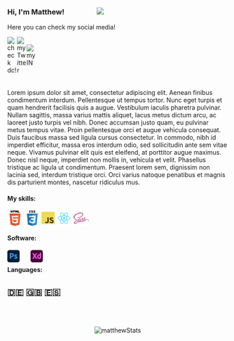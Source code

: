 <h3>Hi, I'm Matthew! <img align="right" src="https://media2.giphy.com/media/NKEt9elQ5cR68/giphy.gif?cid=ecf05e47iqahddnh6htrd83b2hd7wqpe7bwvmgpgqplhhfst&rid=giphy.gif&ct=g" width="300" > </h3>

<p> Here you can check my social media! </p>
<div style="display:flex; align-items:center;">
<a href="https://discord.gg/">
  <img align="left" alt="check dc!" width="22px" src="https://raw.githubusercontent.com/peterthehan/peterthehan/master/assets/discord.svg" />
</a>
<a href="https://twitter.com/">
  <img align="left" alt="my Twitter" width="22px" src="https://raw.githubusercontent.com/peterthehan/peterthehan/master/assets/twitter.svg" />
</a>
<a href="https://www.linkedin.com/">
  <img align="left" alt="my IN" width="22px" src="https://raw.githubusercontent.com/peterthehan/peterthehan/master/assets/linkedin.svg" />
</a>

</div>
</br>
</br>
Lorem ipsum dolor sit amet, consectetur adipiscing elit. Aenean finibus condimentum interdum. Pellentesque ut tempus tortor. Nunc eget turpis et quam hendrerit facilisis quis a augue. Vestibulum iaculis pharetra pulvinar. Nullam sagittis, massa varius mattis aliquet, lacus metus dictum arcu, ac laoreet justo turpis vel nibh. Donec accumsan justo quam, eu pulvinar metus tempus vitae. Proin pellentesque orci et augue vehicula consequat. Duis faucibus massa sed ligula cursus consectetur. In commodo, nibh id imperdiet efficitur, massa eros interdum odio, sed sollicitudin ante sem vitae neque. Vivamus pulvinar elit quis est eleifend, at porttitor augue maximus. Donec nisl neque, imperdiet non mollis in, vehicula et velit. Phasellus tristique ac ligula ut condimentum. Praesent lorem sem, dignissim non lacinia sed, interdum tristique orci. Orci varius natoque penatibus et magnis dis parturient montes, nascetur ridiculus mus. 
<h4> My skills: </h4>
<div>
<img align="center" src="https://raw.githubusercontent.com/github/explore/80688e429a7d4ef2fca1e82350fe8e3517d3494d/topics/html/html.png"  width="35" height="35">
<img align="center" src="https://raw.githubusercontent.com/github/explore/80688e429a7d4ef2fca1e82350fe8e3517d3494d/topics/css/css.png"   width="35" height="35">
<img align="center" src="https://raw.githubusercontent.com/github/explore/80688e429a7d4ef2fca1e82350fe8e3517d3494d/topics/javascript/javascript.png"  width="30" height="28">
<img align="center" src="https://raw.githubusercontent.com/github/explore/80688e429a7d4ef2fca1e82350fe8e3517d3494d/topics/react/react.png"   width="35" height="35">
<img align="center" src="https://raw.githubusercontent.com/github/explore/80688e429a7d4ef2fca1e82350fe8e3517d3494d/topics/sass/sass.png"  width="35" height="35">

<div />
<h4> Software: </h4>
<div>
<img align="left" src="https://raw.githubusercontent.com/Aakarsh-B/trying-repos/master/photoshop.png" width="28" height="28">
  <img align="left" src="https://raw.githubusercontent.com/Aakarsh-B/trying-repos/master/github.svg"   width="25" height="25">
<img align="left" src="https://raw.githubusercontent.com/Aakarsh-B/trying-repos/master/adobexd.png"  width="28" height="28">
</div>
  </br>
  <div align="left">
    <h4> Languages: <h4/>
      <div align="left">
        <h2>🇩🇪  🇬🇧  🇪🇸 </h2>
      </div>
  </div>
  

   
</br>
</br>

<p align="center"> <img src="https://github-readme-stats.vercel.app/api?username=h4rdPL&show_icons=true&theme=gotham" alt="matthewStats" />
